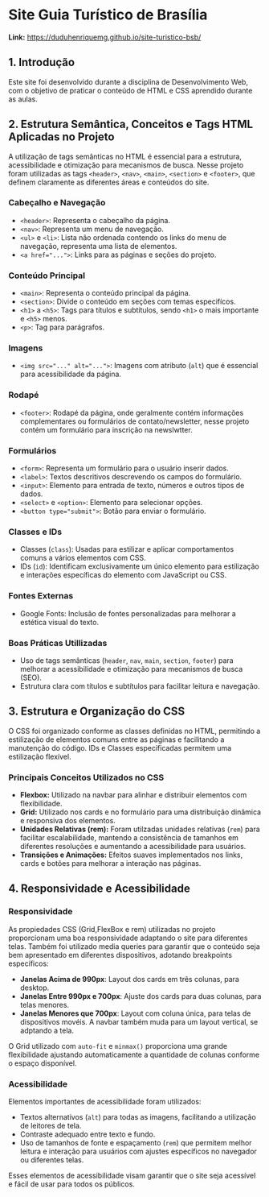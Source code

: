 # Site Guia Turístico de Brasília

**Link:** https://duduhenriquemg.github.io/site-turistico-bsb/

## 1. Introdução

Este site foi desenvolvido durante a disciplina de Desenvolvimento Web, com o objetivo de praticar o conteúdo de HTML e CSS aprendido durante as aulas.  

## 2. Estrutura Semântica, Conceitos e Tags HTML Aplicadas no Projeto

A utilização de tags semânticas no HTML é essencial para a estrutura, acessibilidade e otimização para mecanismos de busca. Nesse projeto foram utilizadas as tags `<header>`, `<nav>`, `<main>`, `<section>` e `<footer>`, que definem claramente as diferentes áreas e conteúdos do site.

### Cabeçalho e Navegação
- `<header>`: Representa o cabeçalho da página.
- `<nav>`: Representa um menu de navegação.
- `<ul>` e `<li>`: Lista não ordenada contendo os links do menu de navegação, representa uma lista de elementos.
- `<a href="...">`: Links para as páginas e seções do projeto.

### Conteúdo Principal
- `<main>`: Representa o conteúdo principal da página.
- `<section>`: Divide o conteúdo em seções com temas especifícos.
- `<h1>` a `<h5>`: Tags para títulos e subtítulos, sendo `<h1>` o mais importante e `<h5>` menos.
- `<p>`: Tag para parágrafos.

### Imagens
- `<img src="..." alt="...">`: Imagens com atributo (`alt`) que é essencial para acessibilidade da página.

### Rodapé
- `<footer>`: Rodapé da página, onde geralmente contém informações complementares ou formulários de contato/newsletter, nesse projeto contém um formulário para inscrição na newslwtter.

### Formulários
- `<form>`: Representa um formulário para o usuário inserir dados.
- `<label>`: Textos descritivos descrevendo os campos do formulário.
- `<input>`: Elemento para entrada de texto, números e outros tipos de dados.
- `<select>` e `<option>`: Elemento para selecionar opções.
- `<button type="submit">`: Botão para enviar o formulário.

### Classes e IDs
- Classes (`class`): Usadas para estilizar e aplicar comportamentos comuns a vários elementos com CSS.
- IDs (`id`): Identificam exclusivamente um único elemento para estilização e interações específicas do elemento com JavaScript ou CSS.

### Fontes Externas
- Google Fonts: Inclusão de fontes personalizadas para melhorar a estética visual do texto.

### Boas Práticas Utillizadas
- Uso de tags semânticas (`header`, `nav`, `main`, `section`, `footer`) para melhorar a acessibilidade e otimização para mecanismos de busca (SEO).
- Estrutura clara com títulos e subtítulos para facilitar leitura e navegação.

## 3. Estrutura e Organização do CSS

O CSS foi organizado conforme as classes definidas no HTML, permitindo a estilização de elementos comuns entre as páginas e facilitando a manutenção do código. IDs e Classes especificadas permitem uma estilização flexível.

### Principais Conceitos Utilizados no CSS

- **Flexbox:** Utilizado na navbar para alinhar e distribuir elementos com flexibilidade.
- **Grid:** Utilizado nos cards e no formulário para uma distribuição dinâmica e responsiva dos elementos.
- **Unidades Relativas (rem):** Foram utilzadas unidades relativas (`rem`) para facilitar escalabilidade, mantendo a consistência de tamanhos em diferentes resoluções e aumentando a acessibilidade para usuários.
- **Transições e Animações:** Efeitos suaves implementados nos links, cards e botões para melhorar a interação nas páginas.

## 4. Responsividade e Acessibilidade

### Responsividade

As propiedades CSS (Grid,FlexBox e rem) utilizadas no projeto proporcionam uma boa responsividade adaptando o site para diferentes telas. Também foi utilizado media queries para garantir que o conteúdo seja bem apresentado em diferentes dispositivos, adotando breakpoints específicos:

- **Janelas Acima de 990px**: Layout dos cards em três colunas, para desktop.
- **Janelas Entre 990px e 700px**: Ajuste dos cards para duas colunas, para telas menores.
- **Janelas Menores que 700px**: Layout com coluna única, para telas de dispositivos movéis. A navbar também muda para um layout vertical, se adptando a tela.

O Grid utilizado com `auto-fit` e `minmax()` proporciona uma grande flexibilidade ajustando automaticamente a quantidade de colunas conforme o espaço disponível.

### Acessibilidade

Elementos importantes de acessibilidade foram utilizados:

- Textos alternativos (`alt`) para todas as imagens, facilitando a utilização de leitores de tela.
- Contraste adequado entre texto e fundo.
- Uso de tamanhos de fonte e espaçamento (`rem`) que permitem melhor leitura e interação para usuários com ajustes específicos no navegador ou diferentes telas.

Esses elementos de acessibilidade visam garantir que o site seja acessível e fácil de usar para todos os públicos.


